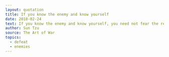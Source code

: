 ```yaml
---
layout: quotation
title: If you know the enemy and know yourself
date: 2018-02-24
text: If you know the enemy and know yourself, you need not fear the result of a hundred battles. If you know yourself but not the enemy, for every victory gained you will also suffer a defeat. If you know neither the enemy nor yourself, you will succumb in every battle.
author: Sun Tzu
source: The Art of War
topics:
  - defeat
  - enemies
---
```

